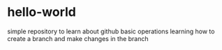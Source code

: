 # hello-world
simple repository to learn about github basic operations
learning how to create a branch and make changes in the branch
